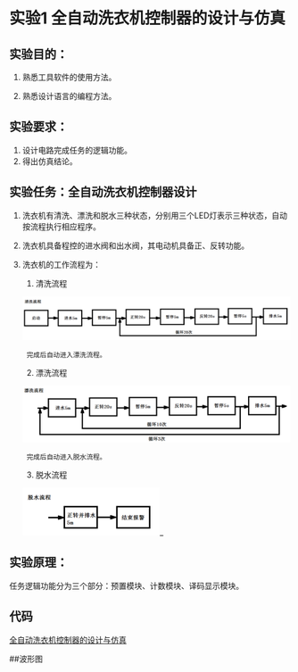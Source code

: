 
# 实验1  全自动洗衣机控制器的设计与仿真

## 实验目的：

1. 熟悉工具软件的使用方法。

2. 熟悉设计语言的编程方法。
## 实验要求：
1. 设计电路完成任务的逻辑功能。
2. 得出仿真结论。
## 实验任务：全自动洗衣机控制器设计
1. 洗衣机有清洗、漂洗和脱水三种状态，分别用三个LED灯表示三种状态，自动按流程执行相应程序。
2. 洗衣机具备程控的进水阀和出水阀，其电动机具备正、反转功能。
3. 洗衣机的工作流程为：
	1. 清洗流程
 	
 	 ![](https://github.com/ashuihui/Fpga_study/blob/master/PNG/1_1.png)
 	 
 		完成后自动进入漂洗流程。
 	2. 漂洗流程
    
   	 ![](https://github.com/ashuihui/Fpga_study/blob/master/PNG/1_2.png)
    
		完成后自动进入脱水流程。

	3. 脱水流程
	
	![](https://github.com/ashuihui/Fpga_study/blob/master/PNG/1_3.png)_

## 实验原理：

任务逻辑功能分为三个部分：预置模块、计数模块、译码显示模块。

## 代码

[全自动洗衣机控制器的设计与仿真](https://github.com/ashuihui/Fpga_study/blob/master/CODE/xyj.v)

##波形图
































